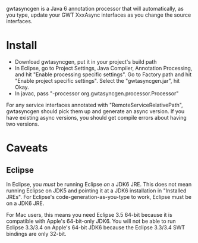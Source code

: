 
gwtasyncgen is a Java 6 annotation processor that will automatically, as you type, update your GWT XxxAsync interfaces as you change the source interfaces.

Install
=======

* Download gwtasyncgen, put it in your project's build path
* In Eclipse, go to Project Settings, Java Compiler, Annotation Processing, and hit "Enable processing specific settings". Go to Factory path and hit "Enable project specific settings". Select the "gwtasyncgen.jar", hit Okay.
* In javac, pass "-processor org.gwtasyncgen.processor.Processor"

For any service interfaces annotated with "RemoteServiceRelativePath", gwtasyncgen should pick them up and generate an async version. If you have existing async versions, you should get compile errors about having two versions.

Caveats
=======

Eclipse
-------

In Eclipse, you *must* be running Eclipse *on* a JDK6 JRE. This does not mean running Eclipse on JDK5 and pointing it at a JDK6 installation in "Installed JREs". For Eclipse's code-generation-as-you-type to work, Eclipse must be on a JDK6 JRE.

For Mac users, this means you need Eclipse 3.5 64-bit because it is compatible with Apple's 64-bit-only JDK6. You will not be able to run Eclipse 3.3/3.4 on Apple's 64-bit JDK6 because the Eclipse 3.3/3.4 SWT bindings are only 32-bit.


